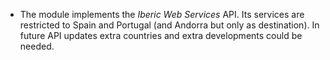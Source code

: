 - The module implements the *Iberic Web Services* API. Its services are
  restricted to Spain and Portugal (and Andorra but only as
  destination). In future API updates extra countries and extra
  developments could be needed.

